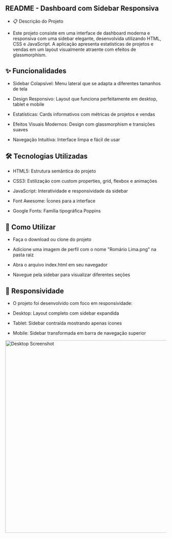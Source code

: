 ## README - Dashboard com Sidebar Responsiva

- 📋 Descrição do Projeto

- Este projeto consiste em uma interface de dashboard moderna e responsiva com uma sidebar elegante, desenvolvida utilizando HTML, CSS e JavaScript. A aplicação apresenta estatísticas de projetos e vendas em um layout visualmente atraente com efeitos de glassmorphism.

## ✨ Funcionalidades

- Sidebar Colapsível: Menu lateral que se adapta a diferentes tamanhos de tela

- Design Responsivo: Layout que funciona perfeitamente em desktop, tablet e mobile

- Estatísticas: Cards informativos com métricas de projetos e vendas

- Efeitos Visuais Modernos: Design com glassmorphism e transições suaves

- Navegação Intuitiva: Interface limpa e fácil de usar

## 🛠️ Tecnologias Utilizadas

- HTML5: Estrutura semântica do projeto

- CSS3: Estilização com custom properties, grid, flexbox e animações

- JavaScript: Interatividade e responsividade da sidebar

- Font Awesome: Ícones para a interface

- Google Fonts: Família tipográfica Poppins

##  🚀 Como Utilizar

- Faça o download ou clone do projeto

- Adicione uma imagem de perfil com o nome "Romário Lima.png" na pasta raiz

- Abra o arquivo index.html em seu navegador

- Navegue pela sidebar para visualizar diferentes seções

## 📱 Responsividade

- O projeto foi desenvolvido com foco em responsividade:

- Desktop: Layout completo com sidebar expandida

- Tablet: Sidebar contraída mostrando apenas ícones

- Mobile: Sidebar transformada em barra de navegação superior


<img src="https://imgur.com/a/Ox4FBuq" alt="Desktop Screenshot" width="600"/>